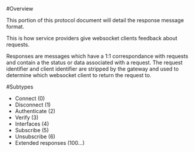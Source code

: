 #Overview

This portion of this protocol document will detail the response message format.

This is how service providers give websocket clients feedback about requests.

Responses are messages which have a 1:1 correspondance with requests and contain a the status or data associated with a request.
The request identifier and client identifier are stripped by the gateway and used to determine which websocket client to return the request to.

#Subtypes

* Connect (0)
* Disconnect (1)
* Authenticate (2)
* Verify (3)
* Interfaces (4)
* Subscribe (5)
* Unsubscribe (6)
* Extended responses (100...)
